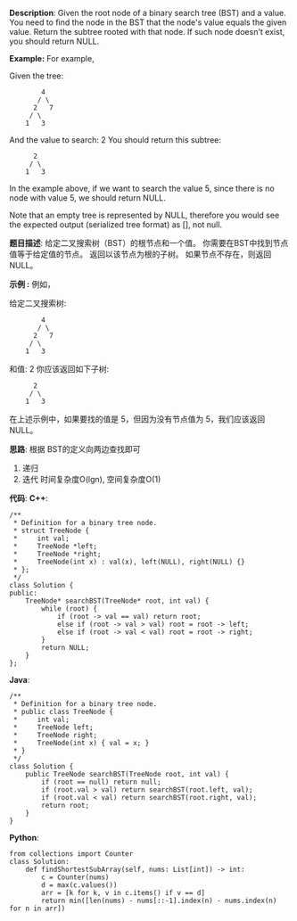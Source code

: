 __Description__:
Given the root node of a binary search tree (BST) and a value. You need to find the node in the BST that the node's value equals the given value. Return the subtree rooted with that node. If such node doesn't exist, you should return NULL.

__Example:__
For example, 

Given the tree:
```
        4
       / \
      2   7
     / \
    1   3
```
And the value to search: 2
You should return this subtree:
```
      2     
     / \   
    1   3
```
In the example above, if we want to search the value 5, since there is no node with value 5, we should return NULL.

Note that an empty tree is represented by NULL, therefore you would see the expected output (serialized tree format) as [], not null.

__题目描述__:
给定二叉搜索树（BST）的根节点和一个值。 你需要在BST中找到节点值等于给定值的节点。 返回以该节点为根的子树。 如果节点不存在，则返回 NULL。

__示例 :__
例如，

给定二叉搜索树:
```
        4
       / \
      2   7
     / \
    1   3
```
和值: 2
你应该返回如下子树:
```
      2     
     / \   
    1   3
```
在上述示例中，如果要找的值是 5，但因为没有节点值为 5，我们应该返回 NULL。

__思路__:
根据 BST的定义向两边查找即可
1. 递归
2. 迭代
时间复杂度O(lgn), 空间复杂度O(1)

__代码__:
__C++__:
```
/**
 * Definition for a binary tree node.
 * struct TreeNode {
 *     int val;
 *     TreeNode *left;
 *     TreeNode *right;
 *     TreeNode(int x) : val(x), left(NULL), right(NULL) {}
 * };
 */
class Solution {
public:
    TreeNode* searchBST(TreeNode* root, int val) {
        while (root) {
            if (root -> val == val) return root;
            else if (root -> val > val) root = root -> left;
            else if (root -> val < val) root = root -> right;
        }
        return NULL;
    }
};
```

__Java__:
```
/**
 * Definition for a binary tree node.
 * public class TreeNode {
 *     int val;
 *     TreeNode left;
 *     TreeNode right;
 *     TreeNode(int x) { val = x; }
 * }
 */
class Solution {
    public TreeNode searchBST(TreeNode root, int val) {
        if (root == null) return null;
        if (root.val > val) return searchBST(root.left, val);
        if (root.val < val) return searchBST(root.right, val);
        return root;
    }
}
```

__Python__:
```
from collections import Counter
class Solution:
    def findShortestSubArray(self, nums: List[int]) -> int:
        c = Counter(nums)
        d = max(c.values())
        arr = [k for k, v in c.items() if v == d]
        return min([len(nums) - nums[::-1].index(n) - nums.index(n) for n in arr])
```